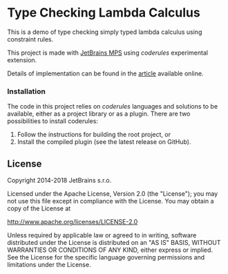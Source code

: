 # Type Checking Lambda Calculus

This is a demo of type checking simply typed lambda calculus using constraint rules.

This project is made with [JetBrains MPS](https://www.jetbrains.com/mps/) using *coderules* experimental extension.

Details of implementation can be found in the [article](https://github.com/fisakov/typechecking-lambdacalc) available online.

### Installation

The code in this project relies on *coderules* languages and solutions to be available, either as a project library or as a plugin. There are two possibilities to install coderules:

1. Follow the instructions for building the root project, or
2. Install the compiled plugin (see the latest release on GitHub).

## License

Copyright 2014-2018 JetBrains s.r.o.

Licensed under the Apache License, Version 2.0 (the "License");
you may not use this file except in compliance with the License.
You may obtain a copy of the License at

http://www.apache.org/licenses/LICENSE-2.0

Unless required by applicable law or agreed to in writing, software
distributed under the License is distributed on an "AS IS" BASIS,
WITHOUT WARRANTIES OR CONDITIONS OF ANY KIND, either express or implied.
See the License for the specific language governing permissions and
limitations under the License.

